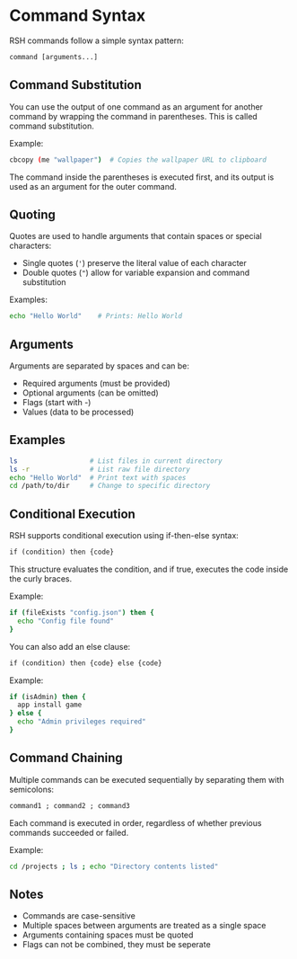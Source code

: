 # Command Syntax

RSH commands follow a simple syntax pattern:

```txt
command [arguments...]
```

## Command Substitution

You can use the output of one command as an argument for another command by wrapping the command in parentheses. This is called command substitution.

Example:

```bash
cbcopy (me "wallpaper")  # Copies the wallpaper URL to clipboard
```

The command inside the parentheses is executed first, and its output is used as an argument for the outer command.

## Quoting

Quotes are used to handle arguments that contain spaces or special characters:

- Single quotes (`'`) preserve the literal value of each character
- Double quotes (`"`) allow for variable expansion and command substitution

Examples:

```bash
echo "Hello World"    # Prints: Hello World
```

## Arguments

Arguments are separated by spaces and can be:

- Required arguments (must be provided)
- Optional arguments (can be omitted)
- Flags (start with -)
- Values (data to be processed)

## Examples

```bash
ls                  # List files in current directory
ls -r               # List raw file directory
echo "Hello World"  # Print text with spaces
cd /path/to/dir     # Change to specific directory
```

## Conditional Execution

RSH supports conditional execution using if-then-else syntax:

```txt
if (condition) then {code}
```

This structure evaluates the condition, and if true, executes the code inside the curly braces.

Example:

```bash
if (fileExists "config.json") then {
  echo "Config file found"
}
```

You can also add an else clause:

```txt
if (condition) then {code} else {code}
```

Example:

```bash
if (isAdmin) then {
  app install game
} else {
  echo "Admin privileges required"
}
```

## Command Chaining

Multiple commands can be executed sequentially by separating them with semicolons:

```txt
command1 ; command2 ; command3
```

Each command is executed in order, regardless of whether previous commands succeeded or failed.

Example:

```bash
cd /projects ; ls ; echo "Directory contents listed"
```

## Notes

- Commands are case-sensitive
- Multiple spaces between arguments are treated as a single space
- Arguments containing spaces must be quoted
- Flags can not be combined, they must be seperate

